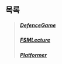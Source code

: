 ## 목록
  >##### [DefenceGame]
  >##### [FSMLecture]
  >##### [Platformer]


[DefenceGame]: https://github.com/DDongYeop/2022_Unity_Study/tree/main/2ST_Semester/DefenceGame
[FSMLecture]: https://github.com/DDongYeop/2022_Unity_Study/tree/main/2ST_Semester/FSMLecture
[Platformer]: https://github.com/DDongYeop/2022_Unity_Study/tree/main/2ST_Semester/Platformer